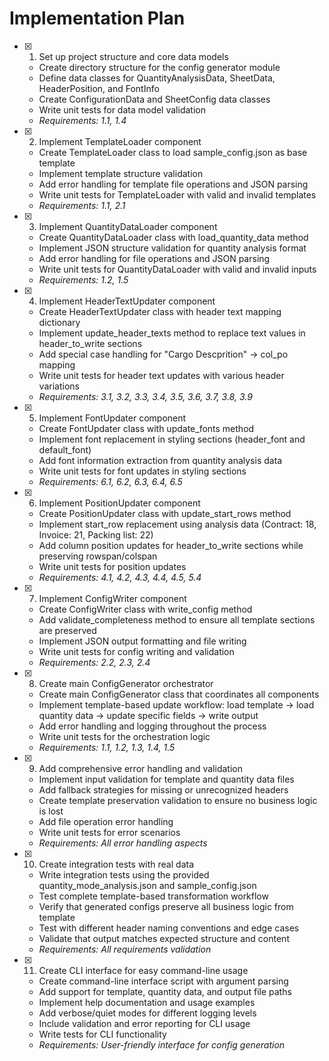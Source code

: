 # Implementation Plan

- [x] 1. Set up project structure and core data models
  - Create directory structure for the config generator module
  - Define data classes for QuantityAnalysisData, SheetData, HeaderPosition, and FontInfo
  - Create ConfigurationData and SheetConfig data classes
  - Write unit tests for data model validation
  - _Requirements: 1.1, 1.4_

- [x] 2. Implement TemplateLoader component




  - Create TemplateLoader class to load sample_config.json as base template
  - Implement template structure validation
  - Add error handling for template file operations and JSON parsing
  - Write unit tests for TemplateLoader with valid and invalid templates
  - _Requirements: 1.1, 2.1_

- [x] 3. Implement QuantityDataLoader component








  - Create QuantityDataLoader class with load_quantity_data method
  - Implement JSON structure validation for quantity analysis format
  - Add error handling for file operations and JSON parsing
  - Write unit tests for QuantityDataLoader with valid and invalid inputs
  - _Requirements: 1.2, 1.5_

- [x] 4. Implement HeaderTextUpdater component





  - Create HeaderTextUpdater class with header text mapping dictionary
  - Implement update_header_texts method to replace text values in header_to_write sections
  - Add special case handling for "Cargo Descprition" → col_po mapping
  - Write unit tests for header text updates with various header variations
  - _Requirements: 3.1, 3.2, 3.3, 3.4, 3.5, 3.6, 3.7, 3.8, 3.9_

- [x] 5. Implement FontUpdater component





  - Create FontUpdater class with update_fonts method
  - Implement font replacement in styling sections (header_font and default_font)
  - Add font information extraction from quantity analysis data
  - Write unit tests for font updates in styling sections
  - _Requirements: 6.1, 6.2, 6.3, 6.4, 6.5_

- [x] 6. Implement PositionUpdater component





  - Create PositionUpdater class with update_start_rows method
  - Implement start_row replacement using analysis data (Contract: 18, Invoice: 21, Packing list: 22)
  - Add column position updates for header_to_write sections while preserving rowspan/colspan
  - Write unit tests for position updates
  - _Requirements: 4.1, 4.2, 4.3, 4.4, 4.5, 5.4_

- [x] 7. Implement ConfigWriter component








  - Create ConfigWriter class with write_config method
  - Add validate_completeness method to ensure all template sections are preserved
  - Implement JSON output formatting and file writing
  - Write unit tests for config writing and validation
  - _Requirements: 2.2, 2.3, 2.4_

- [x] 8. Create main ConfigGenerator orchestrator
















  - Create main ConfigGenerator class that coordinates all components
  - Implement template-based update workflow: load template → load quantity data → update specific fields → write output
  - Add error handling and logging throughout the process
  - Write unit tests for the orchestration logic
  - _Requirements: 1.1, 1.2, 1.3, 1.4, 1.5_

- [x] 9. Add comprehensive error handling and validation
















  - Implement input validation for template and quantity data files
  - Add fallback strategies for missing or unrecognized headers
  - Create template preservation validation to ensure no business logic is lost
  - Add file operation error handling
  - Write unit tests for error scenarios
  - _Requirements: All error handling aspects_

- [x] 10. Create integration tests with real data






  - Write integration tests using the provided quantity_mode_analysis.json and sample_config.json
  - Test complete template-based transformation workflow
  - Verify that generated configs preserve all business logic from template
  - Test with different header naming conventions and edge cases
  - Validate that output matches expected structure and content
  - _Requirements: All requirements validation_

- [x] 11. Create CLI interface for easy command-line usage



  - Create command-line interface script with argument parsing
  - Add support for template, quantity data, and output file paths
  - Implement help documentation and usage examples
  - Add verbose/quiet modes for different logging levels
  - Include validation and error reporting for CLI usage
  - Write tests for CLI functionality
  - _Requirements: User-friendly interface for config generation_